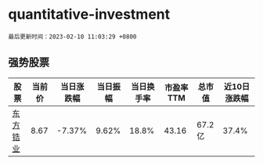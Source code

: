 # quantitative-investment

`最后更新时间：2023-02-10 11:03:29 +0800`

## 强势股票

|股票|当前价|当日涨跌幅|当日振幅|当日换手率|市盈率TTM|总市值|近10日涨跌幅|
|----|----|----|----|----|----|----|----|
|[东方锆业](https://xueqiu.com/S/SZ002167)|8.67|-7.37%|9.62%|18.8%|43.16|67.2亿|37.4%|
